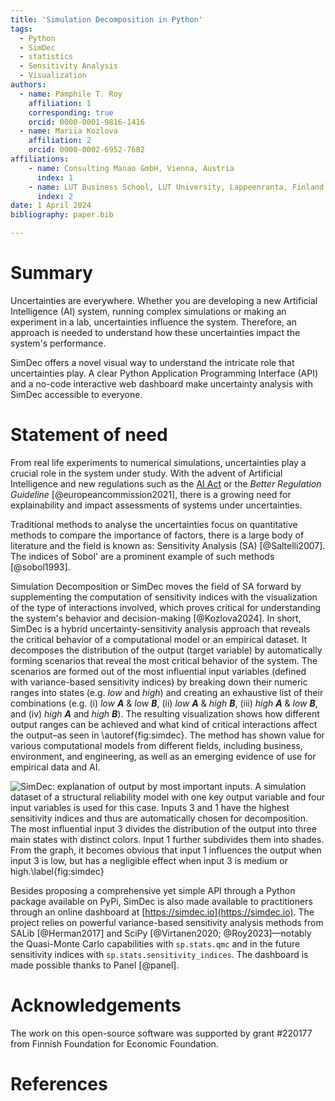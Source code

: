 ```yaml
---
title: 'Simulation Decomposition in Python'
tags:
  - Python
  - SimDec
  - statistics
  - Sensitivity Analysis
  - Visualization
authors:
  - name: Pamphile T. Roy
    affiliation: 1
    corresponding: true
    orcid: 0000-0001-9816-1416
  - name: Mariia Kozlova
    affiliation: 2
    orcid: 0000-0002-6952-7682
affiliations:
    - name: Consulting Manao GmbH, Vienna, Austria
      index: 1
    - name: LUT Business School, LUT University, Lappeenranta, Finland
      index: 2
date: 1 April 2024
bibliography: paper.bib

---
```


# Summary

Uncertainties are everywhere. Whether you are developing a new Artificial Intelligence (AI) system,
running complex simulations or making an experiment in a lab, uncertainties
influence the system. Therefore, an approach is needed to understand how these uncertainties impact the system's performance.

SimDec offers a novel visual way to understand the intricate role that
uncertainties play. A clear Python Application Programming Interface (API) and a no-code interactive web
dashboard make uncertainty analysis with SimDec accessible to everyone.

# Statement of need

From real life experiments to numerical simulations, uncertainties play a
crucial role in the system under study. With the advent of Artificial
Intelligence and new regulations such as the [AI Act](https://artificialintelligenceact.eu) or the
*Better Regulation Guideline* [@europeancommission2021], there is a growing need for explainability and
impact assessments of systems under uncertainties.

Traditional methods to analyse the uncertainties focus on quantitative methods
to compare the importance of factors, there is a large body of literature and
the field is known as: Sensitivity Analysis (SA) [@Saltelli2007]. The indices of Sobol' are a
prominent example of such methods [@sobol1993].

Simulation Decomposition or SimDec moves the field of SA forward by supplementing the computation of sensitivity indices with the visualization of the type of interactions involved, which proves critical for understanding the system's behavior and decision-making [@Kozlova2024].
In short, SimDec is a hybrid uncertainty-sensitivity analysis approach
that reveals the critical behavior of a computational model or an empirical
dataset. It decomposes the distribution of the output
(target variable) by automatically forming scenarios that reveal the most critical behavior of the system. The scenarios are formed out of the most influential input variables (defined with variance-based sensitivity indices) by breaking down their numeric ranges into states (e.g. _low_ and _high_) and creating an exhaustive list of their combinations (e.g. (i) _low_ _**A**_ & _low_ _**B**_, (ii) _low_ _**A**_ & _high_ _**B**_, (iii) _high_ **_A_** & _low_ **_B_**, and (iv) _high_ **_A_** and _high_ **_B_**). The resulting visualization shows how different
output ranges can be achieved and what kind of critical interactions affect
the output–as seen in \autoref{fig:simdec}. The method has shown value for
various computational models from different fields, including business,
environment, and engineering, as well as an emerging evidence of use for
empirical data and AI.

![SimDec: explanation of output by most important inputs. A simulation dataset of a structural reliability model with one key output variable and four input variables is used for this case. Inputs 3 and 1 have the highest sensitivity indices and thus are automatically chosen for decomposition. The most influential input 3 divides the distribution of the output into three main states with distinct colors. Input 1 further subdivides them into shades. From the graph, it becomes obvious that input 1 influences the output when input 3 is low, but has a negligible effect when input 3 is medium or high.\label{fig:simdec}](simdec_presentation.png)

Besides proposing a comprehensive yet simple API through a Python package
available on PyPi, SimDec is also made available
to practitioners through an online dashboard at [https://simdec.io](https://simdec.io). The project
relies on powerful variance-based sensitivity analysis methods from SALib [@Herman2017] and
SciPy [@Virtanen2020; @Roy2023]&mdash;notably the Quasi-Monte Carlo capabilities with
`sp.stats.qmc` and in the future sensitivity indices with `sp.stats.sensitivity_indices`.
The dashboard is made possible thanks to Panel [@panel].

# Acknowledgements

The work on this open-source software was supported by grant #220177 from
Finnish Foundation for Economic Foundation.

# References
